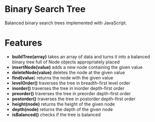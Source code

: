 # Binary Search Tree

Balanced binary search trees implemented with JavaScript. 

# Features

- **buildTree(array)** takes an array of data and turns it into a balanced binary tree full of Node objects appropriately placed
- **insertNode(value)** adds a new node containing the given value
- **deleteNode(value)** deletes the node at the given value
- **find(value**) returns the node with the given value
- **levelOrder()** traverses the tree in breadth-first level order
- **inorder()** traverses the tree in inorder depth-first order
- **preorder()** traverses the tree in preorder depth-first order
- **postorder()** traverses the tree in postorder depth-first order
- **height(node)** returns the height of the given node
- **depth(node)** returns the depth of the given node
- **isBalanced()** checks if the tree is balanced
